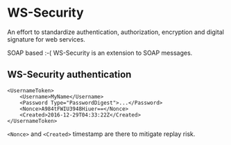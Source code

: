 # WS-Security

An effort to standardize authentication, authorization, encryption and digital signature for web services.

SOAP based :-(  WS-Security is an extension to SOAP messages.

## WS-Security authentication

```
<UsernameToken>
	<Username>MyName</Username>
	<Password Type="PasswordDigest">...</Password>
	<Nonce>A984tFWIU3948Hiuer==</Nonce>
	<Created>2016-12-29T04:33:22Z</Created>
</UsernameToken>
```

`<Nonce>` and `<Created>` timestamp are there to mitigate replay risk.
